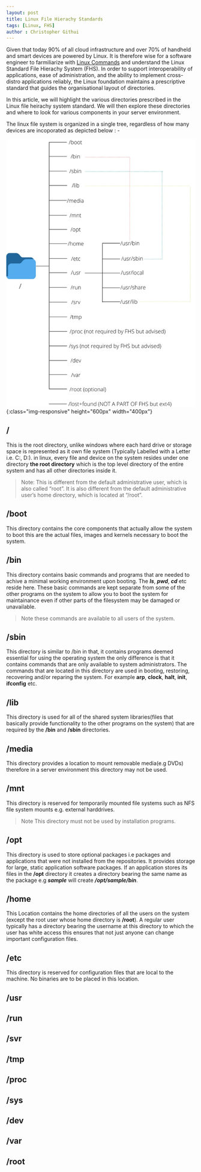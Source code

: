 ```yaml
---
layout: post
title: Linux File Hierachy Standards
tags: [Linux, FHS]
author : Christopher Githui
---
```

 Given that today 90% of all cloud infrastructure and over 70% of handheld and smart devices are powered by Linux. It is therefore wise for a software engineer to farmiliarize with [Linux Commands](https://whiptix.github.io/2023/12/20/linux-fundamentals.html 'Linux Commands') and understand the Linux Standard File Hierachy System (FHS). 
 In order to support interoperability of applications, ease of administration, and the ability to implement cross-distro applications reliably, the Linux foundation maintains a prescriptive standard that guides the organisational layout of directories.

 In this article, we will highlight the various directories prescribed in the Linux file heirachy system standard. We will then explore these directories and where to look for various components in your server environment. 
 
 The linux file system is organized in a single tree, regardless of how many devices are incoporated as depicted below : -

 ![fhs](/assets/img/fhs.png){:class="img-responsive" height="600px" width="400px"}

## /
This is the root directory, unlike windows where each hard drive or storage space is represented as it own file system (Typically Labelled with a Letter i.e. C:, D:). in linux, every file and device on the system resides under one directory **the root directory** which is the top level directory of the entire system and has all other directories inside it.
>Note: This is different from the default administrative user, which is also called “root”. It is also different from the default administrative user’s home directory, which is located at “/root”.

## /boot
This directory contains the core components that actually allow the system to boot this are the actual files, images and kernels necessary to boot the system. 

## /bin 
This directory contains basic commands and programs that are needed to achive a minimal working environment upon booting. The ***ls***, ***pwd***, ***cd*** etc reside here.
These basic commands are kept separate from some of the other programs on the system to allow you to boot the system for maintainance even if other parts of the filesystem may be damaged or unavailable.
>Note these commands are available to all users of the system.

## /sbin 
This directory is similar to /bin in that, it contains programs deemed essential for using the operating system the only difference is that it contains commands that are only available to system administrators. The commands that are located in this directory are used in booting, restoring, recovering and/or reparing the system. For example **arp**, **clock**, **halt**, **init**, **ifconfig** etc.

## /lib
This directory is used for all of the shared system libraries(files that basically provide functionality to the other programs on the system) that are required by the **/bin** and **/sbin** directories.

## /media
This directory provides a location to mount removable media(e.g DVDs) therefore in a server environment this directory may not be used.

## /mnt
This directory is reserved for temporarily mounted file systems such as NFS file system mounts e.g. external harddrives.
>Note This directory must not be used by installation programs.

## /opt
This directory is used to store optional packages i.e packages and applications that were not installed from the repositories. It provides storage for large, static application software packages. If an application stores its files in the **/opt** directory it creates a directory bearing the same name as the package e.g ***sample*** will create ***/opt/sample/bin***.

## /home
This Location contains the home directories of all the users on the system (except the root user whose home directory is **/root**). A regular user typically has a directory bearing the username at this directory to which the user has white access this ensures that not just anyone can change important configuration files.

## /etc
This directory is reserved for configuration files that are local to the machine. No binaries are to be placed in this location.

## /usr

## /run
## /svr
## /tmp
## /proc
## /sys
## /dev
## /var
## /root


